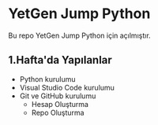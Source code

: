 # YetGen Jump Python
Bu repo YetGen Jump Python için açılmıştır.

## 1.Hafta'da Yapılanlar
- Python kurulumu
- Visual Studio Code kurulumu
- Git ve GitHub kurulumu
    - Hesap Oluşturma
    - Repo Oluşturma




